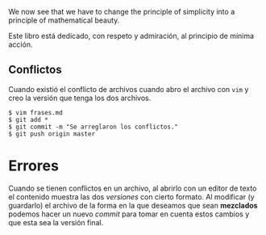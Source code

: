 We now see that we have to change the principle of simplicity into a
principle of mathematical beauty.

Este libro está dedicado,
con respeto y admiración,
al principio de mínima acción.

## Conflictos

Cuando existió el conflicto de archivos cuando abro el archivo con
`vim` y creo la versión que tenga los dos archivos.

```
$ vim frases.md
$ git add *
$ git commit -m "Se arreglaron los conflictos."
$ git push origin master
```
# Errores

Cuando se tienen conflictos en un archivo, al abrirlo con un editor de
texto el contenido muestra las dos _versiones_ con cierto formato. Al
modificar (y guardarlo) el archivo de la forma en la que deseamos que sean
__mezclados__ podemos hacer un nuevo _commit_ para tomar en cuenta
estos cambios y que esta sea la versión final.
